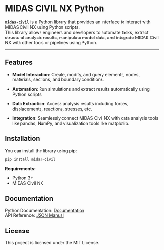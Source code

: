 # MIDAS CIVIL NX Python


**`midas-civil`** is a Python library that provides an interface to interact with MIDAS Civil NX using Python scripts.  
This library allows engineers and developers to automate tasks, extract structural analysis results, manipulate model data, and integrate MIDAS Civil NX with other tools or pipelines using Python.

---

## Features

* **Model Interaction**: Create, modify, and query elements, nodes, materials, sections, and boundary conditions.

* **Automation**: Run simulations and extract results automatically using Python scripts.

* **Data Extraction**: Access analysis results including forces, displacements, reactions, stresses, etc.

* **Integration**: Seamlessly connect MIDAS Civil NX with data analysis tools like pandas, NumPy, and visualization tools like matplotlib.


## Installation
You can install the library using pip:

```py
pip install midas-civil
```


**Requirements:**
* Python 3+
* MIDAS Civil NX


## Documentation
Python Documentation: [Documentation](https://midas-rnd.github.io/midasapi-python/)   
API Reference: [JSON Manual](https://support.midasuser.com/hc/en-us/articles/33016922742937-MIDAS-API-Online-Manual)


## License
This project is licensed under the MIT License.